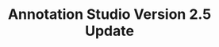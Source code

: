---
category: frontpage
title: Annotation Studio Version 2.5 Update
thumbnail: /assets/images/marginalia.jpg
---
